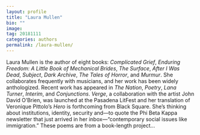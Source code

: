 ```yaml
---
layout: profile
title: "Laura Mullen"
bio: ""
image:
tag: 20181111
categories: authors
permalink: /laura-mullen/
---
```


Laura Mullen is the author of eight books: _Complicated Grief_, _Enduring Freedom: A Little Book of Mechanical Brides_, _The Surface_, _After I Was Dead_, _Subject_, _Dark Archive_, _The Tales of Horror_, and _Murmur_. She collaborates frequently with musicians, and her work has been widely anthologized. Recent work has appeared in _The Nation_, _Poetry_, _Lana Turner_, _Interim_, and _Conjunctions_. _Verge_, a collaboration with the artist John David O’Brien, was launched at the Pasadena LitFest and her translation of Veronique Pittolo’s _Hero_ is forthcoming from Black Square. She’s thinking about institutions, identity, security and—to quote the Phi Beta Kappa newsletter that just arrived in her inbox—“contemporary social issues like immigration.” These poems are from a book-length project…

